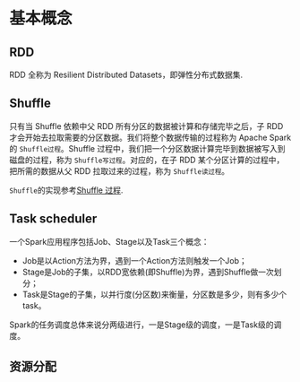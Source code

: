# 基本概念

## RDD

RDD 全称为 Resilient Distributed Datasets，即弹性分布式数据集.


## Shuffle

只有当 Shuffle 依赖中父 RDD 所有分区的数据被计算和存储完毕之后，子 RDD 才会开始去拉取需要的分区数据。我们将整个数据传输的过程称为 Apache Spark 的 `Shuffle过程`。Shuffle 过程中，我们把一个分区数据计算完毕到数据被写入到磁盘的过程，称为 `Shuffle写过程`。对应的，在子 RDD 某个分区计算的过程中，把所需的数据从父 RDD 拉取过来的过程，称为 `Shuffle读过程`。

`Shuffle`的实现参考[Shuffle 过程](https://github.com/ihainan/SparkInternals/tree/master/section3).

## Task scheduler

一个Spark应用程序包括Job、Stage以及Task三个概念：

- Job是以Action方法为界，遇到一个Action方法则触发一个Job；
- Stage是Job的子集，以RDD宽依赖(即Shuffle)为界，遇到Shuffle做一次划分；
- Task是Stage的子集，以并行度(分区数)来衡量，分区数是多少，则有多少个task。

Spark的任务调度总体来说分两级进行，一是Stage级的调度，一是Task级的调度。


## 资源分配
